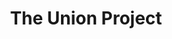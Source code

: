 ---
title: "The Union Project"
url: /cheltenham/the-union-project-queens-circus/
shop: houseware
---
